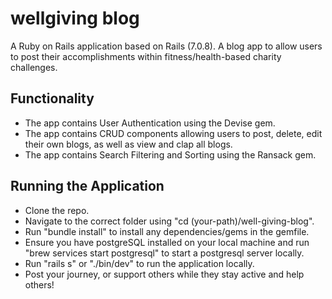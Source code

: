 # wellgiving blog

A Ruby on Rails application based on Rails (7.0.8). A blog app to allow users to post their accomplishments within fitness/health-based charity challenges.

## Functionality

- The app contains User Authentication using the Devise gem.
- The app contains CRUD components allowing users to post, delete, edit their own blogs, as well as view and clap all blogs.
- The app contains Search Filtering and Sorting using the Ransack gem.

## Running the Application

- Clone the repo.
- Navigate to the correct folder using "cd (your-path)/well-giving-blog".
- Run "bundle install" to install any dependencies/gems in the gemfile.
- Ensure you have postgreSQL installed on your local machine and run "brew services start postgresql" to start a postgresql server locally.
- Run "rails s" or "./bin/dev" to run the application locally.
- Post your journey, or support others while they stay active and help others!
